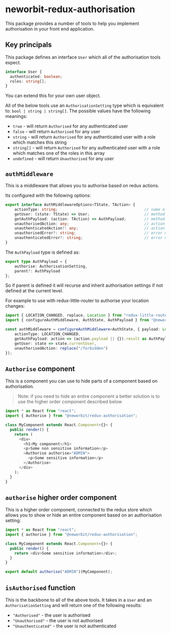 # neworbit-redux-authorisation

This package provides a number of tools to help you implement authorisation in your front end application.

## Key principals

This package defines an interface `User` which all of the authorisation tools expect.
```ts
interface User {
  authenticated: boolean;
  roles: string[];
}
```

You can extend this for your own user object.

All of the below tools use an `AuthorisationSetting` type which is equivalent to: `bool | string | string[]`.  The possible values have the following meanings:
 - `true` - will return `Authorised` for any authenticated user
 - `false` - will return `Authorised` for any user
 - `string` - will return `Authorised` for any authenticated user with a role which matches this string
 - `string[]` - will return `Authorised` for any authenticated user with a role which matches one of the roles in this array
 - `undefined` - will return `Unauthorised` for any user

## `authMiddleware`

This is a middleware that allows you to authorise based on redux actions.

Its configured with the following options:

```ts
export interface AuthMiddlewareOptions<TState, TAction> {
    actionType: string;                                      // name of action to monitor
    getUser: (state: TState) => User;                        // method to get the current user from the state
    getAuthPayload: (action: TAction) => AuthPayload;        // method to get the payload from the action
    unauthorisedAction: any;                                 // action to dispatch if unauthorised
    unauthenticatedAction?: any;                             // action to dispatch if unauthenticated (unauthorised will be used if not provided)
    unauthorisedError?: string;                              // error message to throw when unauthorised
    unauthenticatedError?: string;                           // error message to throw when authenticated
}
```

The `AuthPayload` type is defined as:
```ts
export type AuthPayload = {
    authorise: AuthorisationSetting,
    parent?: AuthPayload
};
```

So if parent is defined it will recurse and inherit authorisation settings if not defined at the current level.

For example to use with redux-little-router to authorise your location changes:
```ts
import { LOCATION_CHANGED, replace, Location } from "redux-little-router";
import { configureAuthMiddleware, AuthState, AuthPayload } from "@neworbit/redux-authorisation";

const authMiddleware = configureAuthMiddleware<AuthState, { payload: Location }>({
    actionType: LOCATION_CHANGED,
    getAuthPayload: action => (action.payload || {}).result as AuthPayload,
    getUser: state => state.currentUser,
    unauthorisedAction: replace("/forbidden")
});
```

## `Authorise` component

This is a component you can use to hide parts of a component based on authorisation.

> Note: if you need to hide an entire component a better solution is to use the higher order component described below

```ts
import * as React from "react";
import { Authorise } from "@neworbit/redux-authorisation";

class MyComponent extends React.Component<{}> {
  public render() {
    return (
      <div>
        <h1>My component</h1>
        <p>Some non sensitive information</p>
        <Authorise authorise="ADMIN">
          <p>Some sensitive information</p>
        </Authorise>
      </div>
    );
  }
}
```

## `authorise` higher order component

This is a higher order component, connected to the redux store which allows you to show or hide an entire component based on an authorisation setting:

```ts
import * as React from "react";
import { authorise } from "@neworbit/redux-authorisation";

class MyComponent extends React.Component<{}> {
  public render() {
    return <div>Some sensitive information</div>;
  }
}

export default authorise("ADMIN")(MyComponent);
```

## `isAuthorised` function

This is the backbone to all of the above tools.  It takes in a `User` and  an `AuthorisationSetting` and will return one of the following results:
 - `"Authorised"` - the user is authorised
 - `"Unauthorised"` - the user is not authorised
 - `"Unauthenticated"` - the user is not authenticated
